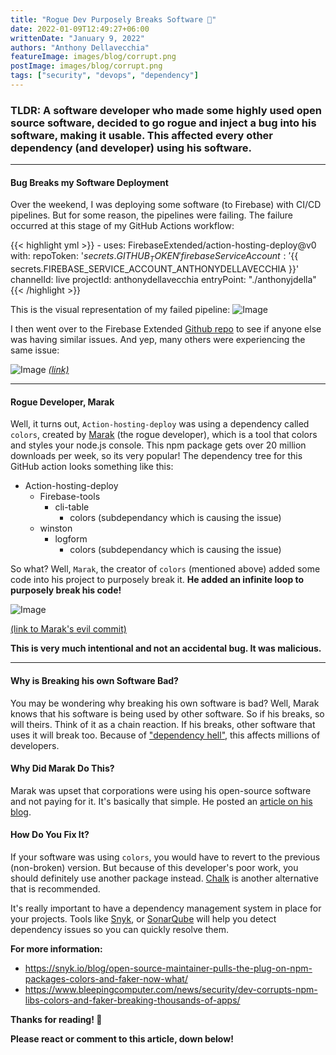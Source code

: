```yaml
---
title: "Rogue Dev Purposely Breaks Software 🚫"
date: 2022-01-09T12:49:27+06:00
writtenDate: "January 9, 2022"
authors: "Anthony Dellavecchia"
featureImage: images/blog/corrupt.png
postImage: images/blog/corrupt.png
tags: ["security", "devops", "dependency"]
---
```


### TLDR: A software developer who made some highly used open source software, decided to go rogue and inject a bug into his software, making it usable. This affected every other dependency (and developer) using his software.

---

#### Bug Breaks my Software Deployment

Over the weekend, I was deploying some software (to Firebase) with CI/CD pipelines. But for some reason, the pipelines were failing. The failure occurred at this stage of my GitHub Actions workflow:

{{< highlight yml >}}
    - uses: FirebaseExtended/action-hosting-deploy@v0
    with:
        repoToken: '${{ secrets.GITHUB_TOKEN }}'
        firebaseServiceAccount: '${{ secrets.FIREBASE_SERVICE_ACCOUNT_ANTHONYDELLAVECCHIA }}'
        channelId: live
        projectId: anthonydellavecchia
        entryPoint: "./anthonyjdella"
{{< /highlight >}}

This is the visual representation of my failed pipeline:
![Image](/images/blog/cd-fail.png)

I then went over to the Firebase Extended [Github repo](https://github.com/FirebaseExtended/action-hosting-deploy) to see if anyone else was having similar issues. And yep, many others were experiencing the same issue:

![Image](/images/blog/issue.png)
*[(link)](https://github.com/FirebaseExtended/action-hosting-deploy/issues/188)*

---

#### Rogue Developer, Marak

Well, it turns out, `Action-hosting-deploy` was using a dependency called `colors`, created by [Marak](https://github.com/Marak) (the rogue developer), which is a tool that colors and styles your node.js console. This npm package gets over 20 million downloads per week, so its very popular! The dependency tree for this GitHub action looks something like this:

* Action-hosting-deploy
    * Firebase-tools
        * cli-table
            * colors (subdependancy which is causing the issue)
    * winston
        * logform
            * colors (subdependancy which is causing the issue)

So what? Well, `Marak`, the creator of `colors` (mentioned above) added some code into his project to purposely break it. **He added an infinite loop to purposely break his code!**

![Image](/images/blog/infinite-loop.png)

[(link to Marak's evil commit)](https://github.com/Marak/colors.js/commit/074a0f8ed0c31c35d13d28632bd8a049ff136fb6)

**This is very much intentional and not an accidental bug. It was malicious.**

---

#### Why is Breaking his own Software Bad?

You may be wondering why breaking his own software is bad? Well, Marak knows that his software is being used by other software. So if his breaks, so will theirs. Think of it as a chain reaction. If his breaks, other software that uses it will break too. Because of ["dependency hell"](https://en.wikipedia.org/wiki/Dependency_hell), this affects millions of developers.

#### Why Did Marak Do This?

Marak was upset that corporations were using his open-source software and not paying for it. It's basically that simple. He posted an [article on his blog](https://web.archive.org/web/20210628030444/https://marak.com/blog/2021-04-25-monetizing-open-source-is-problematic).

#### How Do You Fix It?

If your software was using `colors`, you would have to revert to the previous (non-broken) version. But because of this developer's poor work, you should definitely use another package instead. [Chalk](https://github.com/chalk/chalk) is another alternative that is recommended.

It's really important to have a dependency management system in place for your projects. Tools like [Snyk](https://snyk.io/), or [SonarQube](https://www.sonarqube.org/) will help you detect dependency issues so you can quickly resolve them.

**For more information:**
- https://snyk.io/blog/open-source-maintainer-pulls-the-plug-on-npm-packages-colors-and-faker-now-what/
- https://www.bleepingcomputer.com/news/security/dev-corrupts-npm-libs-colors-and-faker-breaking-thousands-of-apps/


**Thanks for reading! 🙌**

**Please react or comment to this article, down below!**
